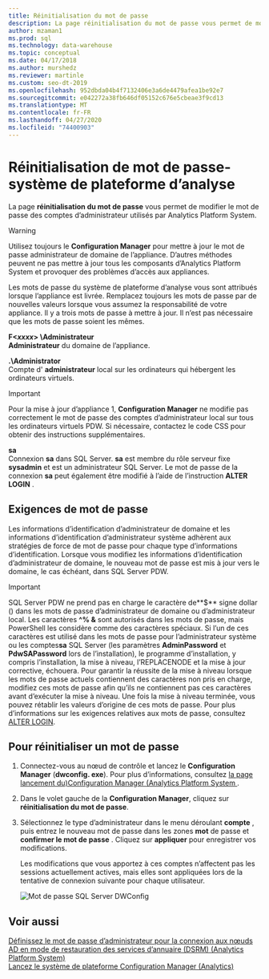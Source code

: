 ```yaml
---
title: Réinitialisation du mot de passe
description: La page réinitialisation du mot de passe vous permet de modifier le mot de passe des comptes d’administrateur utilisés par Analytics Platform System.
author: mzaman1
ms.prod: sql
ms.technology: data-warehouse
ms.topic: conceptual
ms.date: 04/17/2018
ms.author: murshedz
ms.reviewer: martinle
ms.custom: seo-dt-2019
ms.openlocfilehash: 952dbda04b4f7132406e3a6de4479afea1be92e7
ms.sourcegitcommit: e042272a38fb646df05152c676e5cbeae3f9cd13
ms.translationtype: MT
ms.contentlocale: fr-FR
ms.lasthandoff: 04/27/2020
ms.locfileid: "74400903"
---
```

# <a name="password-reset---analytics-platform-system"></a>Réinitialisation de mot de passe-système de plateforme d’analyse
La page **réinitialisation du mot de passe** vous permet de modifier le mot de passe des comptes d’administrateur utilisés par Analytics Platform System.  
  
> [!WARNING]  
> Utilisez toujours le **Configuration Manager** pour mettre à jour le mot de passe administrateur de domaine de l’appliance. D’autres méthodes peuvent ne pas mettre à jour tous les composants d’Analytics Platform System et provoquer des problèmes d’accès aux appliances.  
  
Les mots de passe du système de plateforme d’analyse vous sont attribués lorsque l’appliance est livrée. Remplacez toujours les mots de passe par de nouvelles valeurs lorsque vous assumez la responsabilité de votre appliance. Il y a trois mots de passe à mettre à jour. Il n’est pas nécessaire que les mots de passe soient les mêmes.  
  
**F<*xxxx*> \Administrateur**  
**Administrateur** du domaine de l’appliance.  
  
**.\Administrator**  
Compte d' **administrateur** local sur les ordinateurs qui hébergent les ordinateurs virtuels.  
  
> [!IMPORTANT]  
> Pour la mise à jour d’appliance 1, **Configuration Manager** ne modifie pas correctement le mot de passe des comptes d’administrateur local sur tous les ordinateurs virtuels PDW. Si nécessaire, contactez le code CSS pour obtenir des instructions supplémentaires.  
  
**sa**  
Connexion **sa** dans SQL Server. **sa** est membre du rôle serveur fixe **sysadmin** et est un administrateur SQL Server. Le mot de passe de la connexion **sa** peut également être modifié à l’aide de l’instruction **ALTER LOGIN** .  
  
## <a name="password-requirements"></a>Exigences de mot de passe  
Les informations d’identification d’administrateur de domaine et les informations d’identification d’administrateur système adhèrent aux stratégies de force de mot de passe pour chaque type d’informations d’identification. Lorsque vous modifiez les informations d’identification d’administrateur de domaine, le nouveau mot de passe est mis à jour vers le domaine, le cas échéant, dans SQL Server PDW.  
  
> [!IMPORTANT]  
> SQL Server PDW ne prend pas en charge le caractère de**$** signe dollar () dans les mots de passe d’administrateur de domaine ou d’administrateur local. Les caractères **^% &** sont autorisés dans les mots de passe, mais PowerShell les considère comme des caractères spéciaux. Si l’un de ces caractères est utilisé dans les mots de passe pour l’administrateur système ou les comptes**sa** SQL Server (les paramètres **AdminPassword** et **PdwSAPassword** lors de l’installation), le programme d’installation, y compris l’installation, la mise à niveau, l’REPLACENODE et la mise à jour corrective, échouera. Pour garantir la réussite de la mise à niveau lorsque les mots de passe actuels contiennent des caractères non pris en charge, modifiez ces mots de passe afin qu’ils ne contiennent pas ces caractères avant d’exécuter la mise à niveau. Une fois la mise à niveau terminée, vous pouvez rétablir les valeurs d’origine de ces mots de passe. Pour plus d’informations sur les exigences relatives aux mots de passe, consultez [ALTER LOGIN](../t-sql/statements/alter-login-transact-sql.md).  
  
## <a name="to-reset-a-password"></a>Pour réinitialiser un mot de passe  
  
1.  Connectez-vous au nœud de contrôle et lancez le **Configuration Manager** (**dwconfig. exe**). Pour plus d’informations, consultez [la page lancement du&#41;Configuration Manager &#40;Analytics Platform System ](launch-the-configuration-manager.md).  
  
2.  Dans le volet gauche de la **Configuration Manager**, cliquez sur **réinitialisation du mot de passe**.  
  
3.  Sélectionnez le type d’administrateur dans le menu déroulant **compte** , puis entrez le nouveau mot de passe dans les zones **mot** de passe et **confirmer le mot de passe** . Cliquez sur **appliquer** pour enregistrer vos modifications.  
  
    Les modifications que vous apportez à ces comptes n’affectent pas les sessions actuellement actives, mais elles sont appliquées lors de la tentative de connexion suivante pour chaque utilisateur.  
  
    ![Mot de passe SQL Server DWConfig](./media/password-reset/SQL_Server_PDW_DWConfig_TopPW.png "SQL_Server_PDW_DWConfig_TopPW")  
  
## <a name="see-also"></a>Voir aussi  
[Définissez le mot de passe d’administrateur pour la connexion aux nœuds AD en mode de restauration des services d’annuaire &#40;DSRM&#41; &#40;Analytics Platform System&#41;](set-admin-password-for-logging-on-to-ad-nodes-in-directory-services-restore-mode.md)  
[Lancez le système de plateforme Configuration Manager &#40;Analytics&#41;](launch-the-configuration-manager.md)  
  
